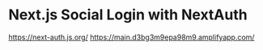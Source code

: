 # Next.js Social Login with NextAuth

https://next-auth.js.org/
https://main.d3bg3m9epa98m9.amplifyapp.com/
